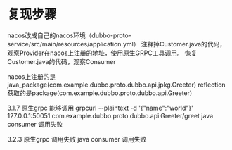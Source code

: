 # 复现步骤
nacos改成自己的nacos环境（dubbo-proto-service/src/main/resources/application.yml）
注释掉Customer.java的代码，观察Provider在nacos上注册的地址，使用原生GRPC工具调用。
恢复Customer.java的代码，观察Consumer

nacos上注册的是java_package(com.example.dubbo.proto.dubbo.api.jpkg.Greeter)
reflection获取的是package(com.example.dubbo.proto.dubbo.api.Greeter)

3.1.7
原生grpc 能够调用 grpcurl --plaintext -d '{"name":"world"}' 127.0.0.1:50051 com.example.dubbo.proto.dubbo.api.Greeter/greet
java consumer 调用失败

3.2.3
原生grpc 调用失败
java consumer 调用失败
